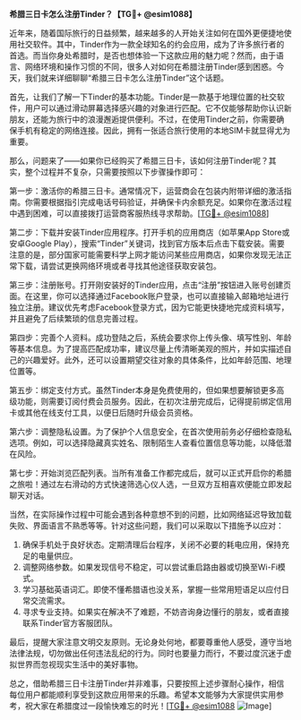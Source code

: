 **希腊三日卡怎么注册Tinder？【TG💪+ @esim1088】**

近年来，随着国际旅行的日益频繁，越来越多的人开始关注如何在国外更便捷地使用社交软件。其中，Tinder作为一款全球知名的约会应用，成为了许多旅行者的首选。而当你身处希腊时，是否也想体验一下这款应用的魅力呢？然而，由于语言、网络环境和操作习惯的不同，很多人对如何在希腊注册Tinder感到困惑。今天，我们就来详细聊聊“希腊三日卡怎么注册Tinder”这个话题。

首先，让我们了解一下Tinder的基本功能。Tinder是一款基于地理位置的社交软件，用户可以通过滑动屏幕选择感兴趣的对象进行匹配。它不仅能够帮助你认识新朋友，还能为旅行中的浪漫邂逅提供便利。不过，在使用Tinder之前，你需要确保手机有稳定的网络连接。因此，拥有一张适合旅行使用的本地SIM卡就显得尤为重要。

那么，问题来了——如果你已经购买了希腊三日卡，该如何注册Tinder呢？其实，整个过程并不复杂，只需要按照以下步骤操作即可：

第一步：激活你的希腊三日卡。通常情况下，运营商会在包装内附带详细的激活指南。你需要根据指引完成电话号码验证，并确保卡内余额充足。如果你在激活过程中遇到困难，可以直接拨打运营商客服热线寻求帮助。[[TG💪+ @esim1088](https://t.me/s/esim1088)]

第二步：下载并安装Tinder应用程序。打开手机的应用商店（如苹果App Store或安卓Google Play），搜索“Tinder”关键词，找到官方版本后点击下载安装。需要注意的是，部分国家可能需要科学上网才能访问某些应用商店，如果你发现无法正常下载，请尝试更换网络环境或者寻找其他途径获取安装包。

第三步：注册账号。打开刚安装好的Tinder应用，点击“注册”按钮进入账号创建页面。在这里，你可以选择通过Facebook账户登录，也可以直接输入邮箱地址进行独立注册。建议优先考虑Facebook登录方式，因为它能更快捷地完成资料填写，并且避免了后续繁琐的信息完善过程。

第四步：完善个人资料。成功登陆之后，系统会要求你上传头像、填写性别、年龄等基本信息。为了提高匹配成功率，建议尽量上传清晰美观的照片，并如实描述自己的兴趣爱好。此外，还可以设置期望交往对象的具体条件，比如年龄范围、地理位置等。

第五步：绑定支付方式。虽然Tinder本身是免费使用的，但如果想要解锁更多高级功能，则需要订阅付费会员服务。因此，在初次注册完成后，记得提前绑定信用卡或其他在线支付工具，以便日后随时升级会员资格。

第六步：调整隐私设置。为了保护个人信息安全，在首次使用前务必仔细检查隐私选项。例如，可以选择隐藏真实姓名、限制陌生人查看位置信息等功能，以降低潜在风险。

第七步：开始浏览匹配列表。当所有准备工作都完成后，就可以正式开启你的希腊之旅啦！通过左右滑动的方式快速筛选心仪人选，一旦双方互相喜欢便能立即发起聊天对话。

当然，在实际操作过程中可能会遇到各种意想不到的问题，比如网络延迟导致加载失败、界面语言不熟悉等等。针对这些问题，我们可以采取以下措施予以应对：

1. 确保手机处于良好状态。定期清理后台程序，关闭不必要的耗电应用，保持充足的电量供应。
2. 调整网络参数。如果发现信号不稳定，可以尝试重启路由器或切换至Wi-Fi模式。
3. 学习基础英语词汇。即使不懂希腊语也没关系，掌握一些常用短语足以应付日常交流需求。
4. 寻求专业支持。如果实在解决不了难题，不妨咨询身边懂行的朋友，或者直接联系Tinder官方客服团队。

最后，提醒大家注意文明交友原则。无论身处何地，都要尊重他人感受，遵守当地法律法规，切勿做出任何违法乱纪的行为。同时也要量力而行，不要过度沉迷于虚拟世界而忽视现实生活中的美好事物。

总之，借助希腊三日卡注册Tinder并非难事，只要按照上述步骤耐心操作，相信每位用户都能顺利享受到这款应用带来的乐趣。希望本文能够为大家提供实用参考，祝大家在希腊度过一段愉快难忘的时光！[[TG💪+ @esim1088](https://t.me/s/esim1088) ![Image](https://i.postimg.cc/4NQfJmqS/Snipaste-2025-05-13-00-14-12.png)]